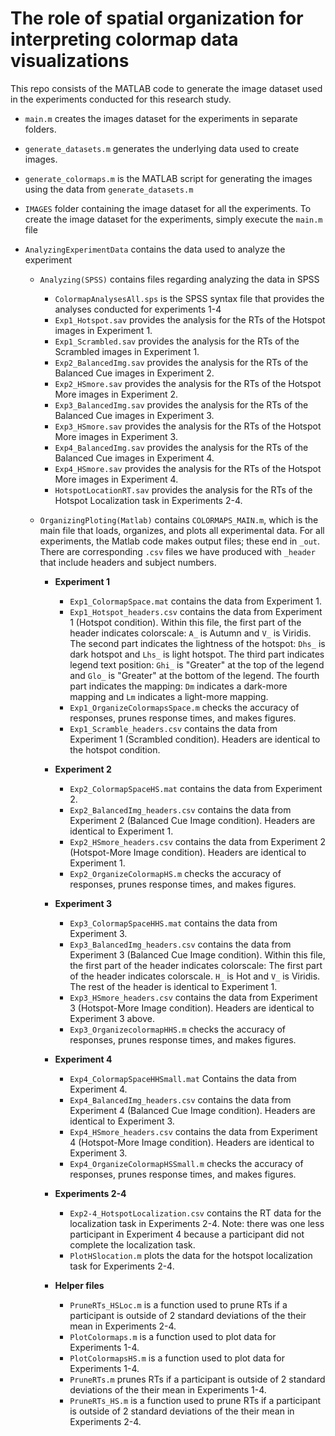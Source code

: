 # The role of spatial organization for interpreting colormap data visualizations

This repo consists of the MATLAB code to generate the image dataset used in the experiments conducted for this research study.
- ```main.m``` creates the images dataset for the experiments in separate folders.
- ```generate_datasets.m``` generates the underlying data used to create images.
- ```generate_colormaps.m``` is the MATLAB script for generating the images using the data from ```generate_datasets.m```
- ```IMAGES``` folder containing the image dataset for all the experiments.
To create the image dataset for the experiments, simply execute the ```main.m``` file


- `AnalyzingExperimentData` contains the data used to analyze the experiment
	- `Analyzing(SPSS)` contains files regarding analyzing the data in SPSS
		- `ColormapAnalysesAll.sps` is the SPSS syntax file that provides the analyses conducted for experiments 1-4
		- `Exp1_Hotspot.sav` provides the analysis for the RTs of the Hotspot images in Experiment 1.
		- `Exp1_Scrambled.sav` provides the analysis for the RTs of the Scrambled images in Experiment 1.
		- `Exp2_BalancedImg.sav` provides the analysis for the RTs of the Balanced Cue images in Experiment 2.
		- `Exp2_HSmore.sav` provides the analysis for the RTs of the Hotspot More images in Experiment 2.
		- `Exp3_BalancedImg.sav` provides the analysis for the RTs of the Balanced Cue images in Experiment 3.
		- `Exp3_HSmore.sav` provides the analysis for the RTs of the Hotspot More images in Experiment 3.
		- `Exp4_BalancedImg.sav` provides the analysis for the RTs of the Balanced Cue images in Experiment 4.
		- `Exp4_HSmore.sav` provides the analysis for the RTs of the Hotspot More images in Experiment 4.
		- `HotspotLocationRT.sav` provides the analysis for the RTs of the Hotspot Localization task in Experiments 2-4.

	- `OrganizingPloting(Matlab)` contains `COLORMAPS_MAIN.m`, which is the main file that loads, organizes, and plots all experimental data. For all experiments, the Matlab code makes output files; these end in `_out`. There are corresponding `.csv` files we have produced with `_header` that include headers and subject numbers.
    	- **Experiment 1**
        	- `Exp1_ColormapSpace.mat` contains the data from Experiment 1.
    		- `Exp1_Hotspot_headers.csv` contains the data from Experiment 1 (Hotspot condition). Within this file, the first part of the header indicates colorscale: `A_` is Autumn and `V_` is Viridis. The second part indicates the lightness of the hotspot: `Dhs_` is dark hotspot and `Lhs_` is light hotspot. The third part indicates legend text position: `Ghi_` is "Greater" at the top of the legend and `Glo_` is "Greater" at the bottom of the legend. The fourth part indicates the mapping: `Dm` indicates a dark-more mapping and `Lm` indicates a light-more mapping. 
    		- `Exp1_OrganizeColormapsSpace.m` checks the accuracy of responses, prunes response times, and makes figures.
			- `Exp1_Scramble_headers.csv` contains the data from Experiment 1 (Scrambled condition). Headers are identical to the hotspot condition.
		- **Experiment 2**
            - `Exp2_ColormapSpaceHS.mat` contains the data from Experiment 2.
			- `Exp2_BalancedImg_headers.csv` contains the data from Experiment 2 (Balanced Cue Image condition). Headers are identical to Experiment 1.
			- `Exp2_HSmore_headers.csv` contains the data from Experiment 2 (Hotspot-More Image condition). Headers are identical to Experiment 1.
			- `Exp2_OrganizeColormapHS.m` checks the accuracy of responses, prunes response times, and makes figures.
		- **Experiment 3**
            - `Exp3_ColormapSpaceHHS.mat` contains the data from Experiment 3.
			- `Exp3_BalancedImg_headers.csv` contains the data from Experiment 3 (Balanced Cue Image condition). Within this file, the first part of the header indicates colorscale: The first part of the header indicates colorscale. `H_` is Hot and `V_` is Viridis. The rest of the header is identical to Experiment 1.
			- `Exp3_HSmore_headers.csv` contains the data from Experiment 3 (Hotspot-More Image condition). Headers are identical to Experiment 3 above.
			- `Exp3_OrganizecolormapHHS.m` checks the accuracy of responses, prunes response times, and makes figures.
		- **Experiment 4**
    		- `Exp4_ColormapSpaceHHSmall.mat` Contains the data from Experiment 4.
			- `Exp4_BalancedImg_headers.csv` contains the data from Experiment 4 (Balanced Cue Image condition). Headers are identical to Experiment 3.
			- `Exp4_HSmore_headers.csv` contains the data from Experiment 4 (Hotspot-More Image condition). Headers are identical to Experiment 3.
			- `Exp4_OrganizeColormapHSSmall.m` checks the accuracy of responses, prunes response times, and makes figures.
		- **Experiments 2-4**
        	- `Exp2-4_HotspotLocalization.csv` contains the RT data for the localization task in Experiments 2-4. Note: there was one less participant in Experiment 4 because a participant did not complete the localization task.
        	- `PlotHSlocation.m` plots the data for the hotspot localization task for Experiments 2-4.
		
		- **Helper files**
    		- `PruneRTs_HSLoc.m` is a function used to prune RTs if a participant is outside of 2 standard deviations of the their mean in Experiments 2-4.
			- `PlotColormaps.m` is a function used to plot data for Experiments 1-4.
			- `PlotColormapsHS.m` is a function used to plot data for Experiments 1-4.
			- `PruneRTs.m` prunes RTs if a participant is outside of 2 standard deviations of the their mean in Experiments 1-4.
			- `PruneRTs_HS.m` is a function used to prune RTs if a participant is outside of 2 standard deviations of the their mean in Experiments 2-4.

